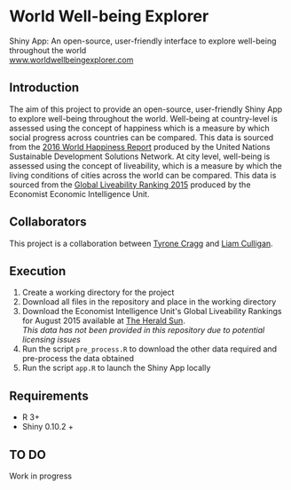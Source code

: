 # World Well-being Explorer
Shiny App: An open-source, user-friendly interface to explore well-being throughout the world <br>
<a href="www.worldwellbeingexplorer.com" target="_blank">www.worldwellbeingexplorer.com</a>

## Introduction
The aim of this project to provide an open-source, user-friendly Shiny App to explore well-being throughout the world. Well-being at country-level is assessed using the concept
of happiness which is a measure by which social progress across countries can be compared. This data is sourced from the [2016 World Happiness Report](http://worldhappiness.report/)
produced by the United Nations Sustainable Development Solutions Network. At city level, well-being is assessed using the concept of liveability, which is a measure by which the 
living conditions of cities across the world can be compared. This data is sourced from the [Global Liveability Ranking 2015](http://www.eiu.com/liveability2015) produced by
the Economist Economic Intelligence Unit.

## Collaborators
This project is a collaboration between [Tyrone Cragg]() and [Liam Culligan](https://www.linkedin.com/in/liam-culligan-81156b11b?trk=hp-identity-name).

## Execution
1. Create a working directory for the project 
2. Download all files in the repository and place in the working directory
3. Download the Economist Intelligence Unit's Global Liveability Rankings for August 2015 available at [The Herald Sun](http://media.heraldsun.com.au/files/liveability.pdf). <br>
*This data has not been provided in this repository due to potential licensing issues*
4. Run the script `pre_process.R` to download the other data required and pre-process the data obtained
5. Run the script `app.R` to launch the Shiny App locally

## Requirements
* R 3+
* Shiny 0.10.2 +

## TO DO
Work in progress
